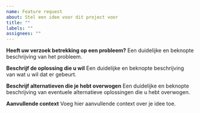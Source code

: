 ```yaml
---
name: Feature request
about: Stel een idee voor dit project voor
title: ""
labels: ""
assignees: ""
---
```


**Heeft uw verzoek betrekking op een probleem?**
Een duidelijke en beknopte beschrijving van het probleem.

**Beschrijf de oplossing die u wil**
Een duidelijke en beknopte beschrijving van wat u wil dat er gebeurt.

**Beschrijf alternatieven die je hebt overwogen**
Een duidelijke en beknopte beschrijving van eventuele alternatieve oplossingen die u hebt overwogen.

**Aanvullende context**
Voeg hier aanvullende context over je idee toe.
